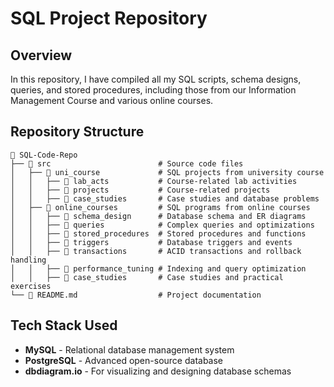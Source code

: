# SQL Project Repository

## Overview
In this repository, I have compiled all my SQL scripts, schema designs, queries, and stored procedures, including those from our Information Management Course and various online courses.

## Repository Structure
```
📂 SQL-Code-Repo
├── 📂 src                        # Source code files
│   ├── 📂 uni_course             # SQL projects from university course
│   │   ├── 📂 lab_acts           # Course-related lab activities
│   │   ├── 📂 projects           # Course-related projects
│   │   ├── 📂 case_studies       # Case studies and database problems
│   ├── 📂 online_courses         # SQL programs from online courses
│   │   ├── 📂 schema_design      # Database schema and ER diagrams
│   │   ├── 📂 queries            # Complex queries and optimizations
│   │   ├── 📂 stored_procedures  # Stored procedures and functions
│   │   ├── 📂 triggers           # Database triggers and events
│   │   ├── 📂 transactions       # ACID transactions and rollback handling
│   │   ├── 📂 performance_tuning # Indexing and query optimization
│   │   ├── 📂 case_studies       # Case studies and practical exercises
└── 📄 README.md                  # Project documentation
```

## Tech Stack Used
- **MySQL** - Relational database management system
- **PostgreSQL** - Advanced open-source database
- **dbdiagram.io** - For visualizing and designing database schemas
